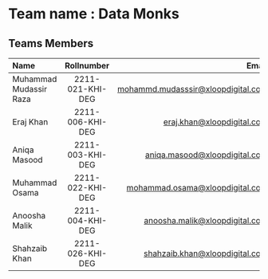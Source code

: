 # Team name : Data Monks

## Teams Members

 
| Name | Rollnumber | Email|
| :------- | :------------: | ----------: |  
|  Muhammad Mudassir Raza |  2211-021-KHI-DEG      |   mohammd.mudasssir@xloopdigital.com       |
|  Eraj Khan |  2211-006-KHI-DEG      |   eraj.khan@xloopdigital.com       |
|  Aniqa Masood |  2211-003-KHI-DEG      |   aniqa.masood@xloopdigital.com       |
|  Muhammad Osama |  2211-022-KHI-DEG      |   mohammad.osama@xloopdigital.com      |\
| Anoosha Malik  | 2211-004-KHI-DEG        | anoosha.malik@xloopdigital.com
| Shahzaib Khan | 2211-026-KHI-DEG | shahzaib.khan@xloopdigital.com





 
